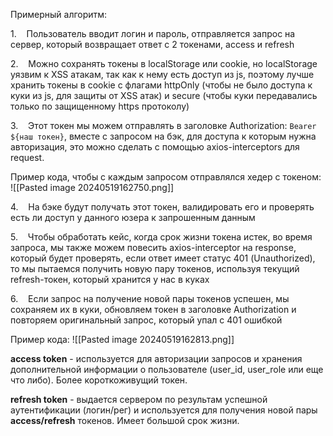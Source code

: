 Примерный алгоритм:

1.    Пользователь вводит логин и пароль, отправляется запрос на сервер, который возвращает ответ с 2 токенами, access и refresh

2.    Можно сохранять токены в localStorage или cookie, но localStorage уязвим к XSS атакам, так как к нему есть доступ из js, поэтому лучше хранить токены в cookie с флагами httpOnly (чтобы не было доступа к куки из js, для защиты от XSS атак) и secure (чтобы куки передавались только по защищенному https протоколу)

3.    Этот токен мы можем отправлять в заголовке Authorization: `Bearer ${наш токен}`, вместе с запросом на бэк, для доступа к которым нужна авторизация, это можно сделать с помощью axios-interceptors для request. 

Пример кода, чтобы с каждым запросом отправлялся хедер с токеном:
![[Pasted image 20240519162750.png]]


4.    На бэке будут получать этот токен, валидировать его и проверять есть ли доступ у данного юзера к запрошенным данным

5.    Чтобы обработать кейс, когда срок жизни токена истек, во время запроса, мы также можем повесить axios-interceptor на response, который будет проверять, если ответ имеет статус 401 (Unauthorized), то мы пытаемся получить новую пару токенов, используя текущий refresh-токен, который хранится у нас в куках

6.    Если запрос на получение новой пары токенов успешен, мы сохраняем их в куки, обновляем токен в заголовке Authorization и повторяем оригинальный запрос, который упал с 401 ошибкой

Пример кода:
![[Pasted image 20240519162813.png]]

**access token** - используется для авторизации запросов и хранения дополнительной информации о пользователе (user_id, user_role или еще что либо). Более короткоживущий токен.

**refresh token** - выдается сервером по результам успешной аутентификации (логин/рег) и используется для получения новой пары **access/refresh** токенов. Имеет большой срок жизни.